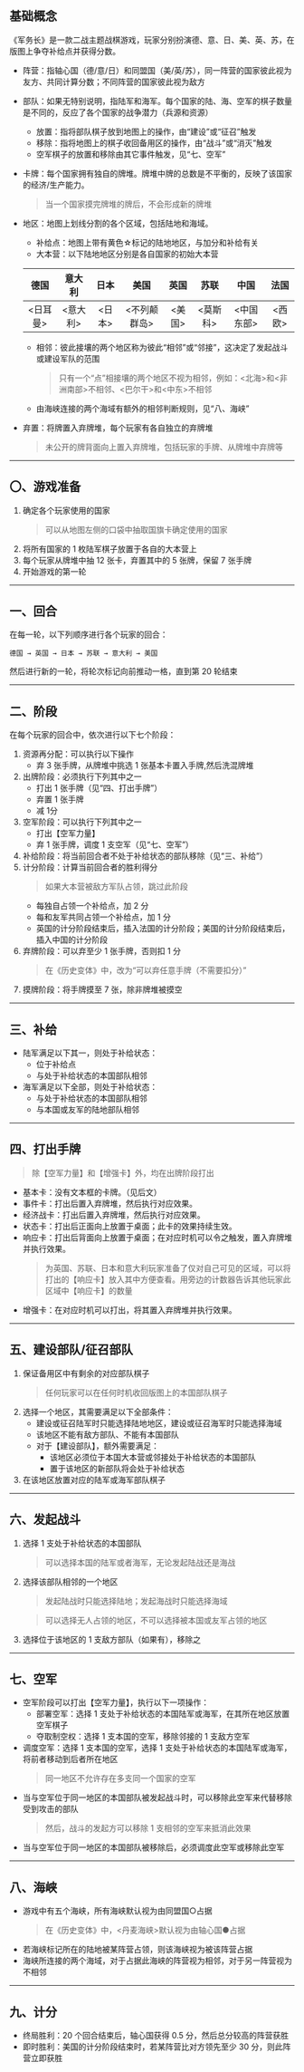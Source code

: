 ## 基础概念

《军务长》是一款二战主题战棋游戏，玩家分别扮演德、意、日、美、英、苏，在版图上争夺补给点并获得分数。

* 阵营：指轴心国（德/意/日）和同盟国（美/英/苏），同一阵营的国家彼此视为友方、共同计算分数；不同阵营的国家彼此视为敌方
* 部队：如果无特别说明，指陆军和海军。每个国家的陆、海、空军的棋子数量是不同的，反应了各个国家的战争潜力（兵源和资源）
    * 放置：指将部队棋子放到地图上的操作，由“建设”或“征召”触发
    * 移除：指将地图上的棋子收回备用区的操作，由“战斗”或“消灭”触发
    * 空军棋子的放置和移除由其它事件触发，见“七、空军”
* 卡牌：每个国家拥有独自的牌堆。牌堆中牌的总数是不平衡的，反映了该国家的经济/生产能力。
    > 当一个国家摸完牌堆的牌后，不会形成新的牌堆
* 地区：地图上划线分割的各个区域，包括陆地和海域。
    * 补给点：地图上带有黄色☆标记的陆地地区，与加分和补给有关
    * 大本营：以下陆地地区分别是各自国家的初始大本营

    | 德国 | 意大利 | 日本 | 美国 | 英国 | 苏联 | 中国 | 法国
    | :---: | :---: | :---: | :---: | :---: | :---: | :---: | :---: |
    | <日耳曼>| <意大利> | <日本> | <不列颠群岛> | <美国> | <莫斯科> | <中国东部> | <西欧> | 

    * 相邻：彼此接壤的两个地区称为彼此“相邻”或“邻接”，这决定了发起战斗或建设军队的范围
        > 只有一个“点”相接壤的两个地区不视为相邻，例如：<北海>和<非洲南部>不相邻、<巴尔干>和<中东>不相邻
    * 由海峡连接的两个海域有额外的相邻判断规则，见“八、海峡”
* 弃置：将牌置入弃牌堆，每个玩家有各自独立的弃牌堆
    > 未公开的牌背面向上置入弃牌堆，包括玩家的手牌、从牌堆中弃牌等

****

## 〇、游戏准备

1. 确定各个玩家使用的国家
    > 可以从地图左侧的口袋中抽取国旗卡确定使用的国家
2. 将所有国家的 1 枚陆军棋子放置于各自的大本营上
3. 每个玩家从牌堆中抽 12 张卡，弃置其中的 5 张牌，保留 7 张手牌
4. 开始游戏的第一轮

****

## 一、回合
在每一轮，以下列顺序进行各个玩家的回合：

    德国 → 英国 → 日本 → 苏联 → 意大利 → 美国

然后进行新的一轮，将轮次标记向前推动一格，直到第 20 轮结束

****

## 二、阶段
在每个玩家的回合中，依次进行以下七个阶段：
1. 资源再分配：可以执行以下操作
    * 弃 3 张手牌，从牌堆中挑选 1 张基本卡置入手牌,然后洗混牌堆
2. 出牌阶段：必须执行下列其中之一
    * 打出 1 张手牌（见“四、打出手牌”）
    * 弃置 1 张手牌
    * 减 1分
3. 空军阶段：可以执行下列其中之一
    * 打出【空军力量】
    * 弃 1 张手牌，调度 1 支空军（见“七、空军”）
4. 补给阶段：将当前回合者不处于补给状态的部队移除（见“三、补给”）
5. 计分阶段：计算当前回合者的胜利得分
    > 如果大本营被敌方军队占领，跳过此阶段
    * 每独自占领一个补给点，加 2 分
    * 每和友军共同占领一个补给点，加 1 分
    * 英国的计分阶段结束后，插入法国的计分阶段；美国的计分阶段结束后，插入中国的计分阶段
6. 弃牌阶段：可以弃至少 1 张手牌，否则扣 1 分
    > 在《历史变体》中，改为“可以弃任意手牌（不需要扣分）”
7. 摸牌阶段：将手牌摸至 7 张，除非牌堆被摸空
****

## 三、补给
* 陆军满足以下其一，则处于补给状态：
    * 位于补给点
    * 与处于补给状态的本国部队相邻
* 海军满足以下全部，则处于补给状态：
    * 与处于补给状态的本国部队相邻
    * 与本国或友军的陆地部队相邻
****

## 四、打出手牌
> 除【空军力量】和【增强卡】外，均在出牌阶段打出
* 基本卡：没有文本框的卡牌。（见后文）
* 事件卡：打出后置入弃牌堆，然后执行对应效果。
* 经济战卡：打出后置入弃牌堆，然后执行对应效果。
* 状态卡：打出后正面向上放置于桌面；此卡的效果持续生效。
* 响应卡：打出后背面向上放置于桌面；在对应时机可以令之触发，置入弃牌堆并执行效果。
    > 为英国、苏联、日本和意大利玩家准备了仅对自己可见的区域，可以将打出的【响应卡】放入其中方便查看。用旁边的计数器告诉其他玩家此区域中【响应卡】的数量
* 增强卡：在对应时机可以打出，将其置入弃牌堆并执行效果。

****
## 五、建设部队/征召部队
1. 保证备用区中有剩余的对应部队棋子
    > 任何玩家可以在任何时机收回版图上的本国部队棋子
2. 选择一个地区，其需要满足以下全部条件：
    * 建设或征召陆军时只能选择陆地地区，建设或征召海军时只能选择海域
    * 该地区不能有敌方部队、不能有本国部队
    * 对于【建设部队】，额外需要满足：
        * 该地区必须位于本国大本营或邻接处于补给状态的本国部队
        * 置于该地区的新部队将会处于补给状态
3. 在该地区放置对应的陆军或海军部队棋子

****
## 六、发起战斗
1. 选择 1 支处于补给状态的本国部队
    > 可以选择本国的陆军或者海军，无论发起陆战还是海战
2. 选择该部队相邻的一个地区
    > 发起陆战时只能选择陆地；发起海战时只能选择海域

    > 可以选择无人占领的地区，不可以选择被本国或友军占领的地区
3. 选择位于该地区的 1 支敌方部队（如果有），移除之

****
## 七、空军
* 空军阶段可以打出【空军力量】，执行以下一项操作：
    * 部署空军：选择 1 支处于补给状态的本国陆军或海军，在其所在地区放置空军棋子
    * 夺取制空权：选择 1 支本国的空军，移除邻接的 1 支敌方空军
* 调度空军：选择 1 支本国的空军，选择 1 支处于补给状态的本国陆军或海军，将前者移动到后者所在地区
    > 同一地区不允许存在多支同一个国家的空军
* 当与空军位于同一地区的本国部队被发起战斗时，可以移除此空军来代替移除受到攻击的部队
    > 然后，战斗的发起方可以移除 1 支相邻的空军来抵消此效果
* 当与空军位于同一地区的本国部队被移除后，必须调度此空军或移除此空军

****
## 八、海峡
* 游戏中有五个海峡，所有海峡默认视为由同盟国○占据
    > 在《历史变体》中，<丹麦海峡>默认视为由轴心国●占据
* 若海峡标记所在的陆地被某阵营占领，则该海峡视为被该阵营占据
* 海峡所连接的两个海域，对于占据此海峡的阵营视为相邻，对于另一阵营视为不相邻

****
## 九、计分
* 终局胜利：20 个回合结束后，轴心国获得 0.5 分，然后总分较高的阵营获胜
* 即时胜利：美国的计分阶段结束时，若某阵营比对方领先至少 30 分，则此阵营立即获胜

